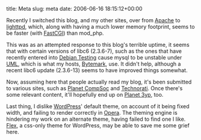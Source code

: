 title: Meta
slug: meta
date: 2006-06-16 18:15:12+00:00

Recently I switched this blog, and my other sites, over from <a href="http://httpd.apache.org/">Apache</a> to <a href="http://www.lighttpd.net/">lighttpd</a>, which, along with having a much lower memory footprint, seems to be faster (with <a href="http://www.fastcgi.com/">FastCGI</a>) than mod_php.

This was as an attempted response to this blog's terrible uptime, it seems that with certain versions of libc6 (2.3.6-7), such as the ones that have recently entered into <a href="http://www.debian.org/releases/testing/">Debian Testing</a> cause mysql to be unstable under <a href="http://user-mode-linux.sourceforge.net/" title="User Mode Linux">UML</a>, which is what my hosts, <a href="http://www.bytemark.co.uk/">Bytemark</a>, use. It didn't help, although a recent libc6 update (2.3.6-13) seems to have improved things somewhat.

Now, assuming here that people actually read my blog, it's been submitted to various sites, such as <a href="http://planet.uwcs.co.uk/">Planet CompSoc</a> and <a href="http://www.technorati.com/blogs/blog.prelode.com">Technorati</a>. Once there's some relevant content, it'll hopefully end up on <a href="http://planet3yp.chris-lamb.co.uk/">Planet 3yp</a>, too.

Last thing, I dislike <a href="http://www.wordpress.org/">WordPress</a>' default theme, on account of it being fixed width, and failing to render correctly in <a href="http://www.opera.com/">Opera</a>. The theming engine is hindering my work on an alternate theme, having failed to find one I like. <a href="http://ultima-inet.kicks-ass.org/~multima/wordpress/?page_id=10">Flex</a>, a css-only theme for WordPress, may be able to save me some grief here.